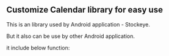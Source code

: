 ## Customize Calendar library for easy use

This is an library used by Android application - Stockeye.

But it also can be use by other Android application.

it include below function:


